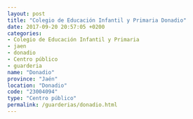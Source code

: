```yaml
---
layout: post
title: "Colegio de Educación Infantil y Primaria Donadio"
date: 2017-09-20 20:57:05 +0200
categories:
- Colegio de Educación Infantil y Primaria
- jaen
- donadio
- Centro público
- guarderia
name: "Donadio"
province: "Jaén"
location: "Donadio"
code: "23004094"
type: "Centro público"
permalink: /guarderias/donadio.html
---
```

